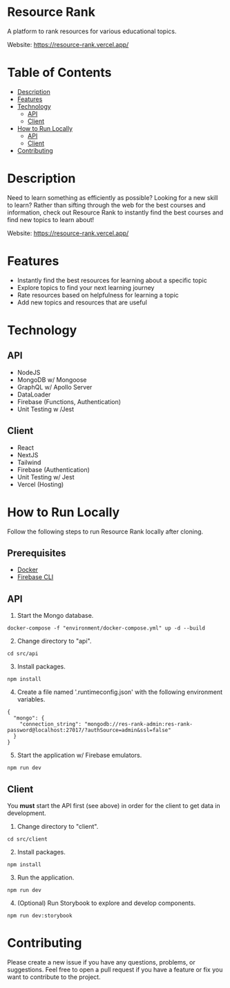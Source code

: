 # Resource Rank

A platform to rank resources for various educational topics.

Website: https://resource-rank.vercel.app/

# Table of Contents

- [Description](#description)
- [Features](#features)
- [Technology](#technology)
  - [API](#api)
  - [Client](#client)
- [How to Run Locally](#how-to-run-locally)
  - [API](#api-1)
  - [Client](#client-1)
- [Contributing](#contributing)

# Description

Need to learn something as efficiently as possible? Looking for a new skill to learn? Rather than sifting through the web for the best courses and information, check out Resource Rank to instantly find the best courses and find new topics to learn about!

Website: https://resource-rank.vercel.app/

# Features

- Instantly find the best resources for learning about a specific topic
- Explore topics to find your next learning journey
- Rate resources based on helpfulness for learning a topic
- Add new topics and resources that are useful

# Technology

## API

- NodeJS
- MongoDB w/ Mongoose
- GraphQL w/ Apollo Server
- DataLoader
- Firebase (Functions, Authentication)
- Unit Testing w /Jest

## Client

- React
- NextJS
- Tailwind
- Firebase (Authentication)
- Unit Testing w/ Jest
- Vercel (Hosting)

# How to Run Locally

Follow the following steps to run Resource Rank locally after cloning.

## Prerequisites

- [Docker](https://docs.docker.com/get-docker/)
- [Firebase CLI](https://firebase.google.com/docs/cli#install_the_firebase_cli)

## API

1. Start the Mongo database.

```
docker-compose -f "environment/docker-compose.yml" up -d --build
```

2. Change directory to "api".

```
cd src/api
```

3. Install packages.

```
npm install
```

4. Create a file named '.runtimeconfig.json' with the following environment variables.

```
{
  "mongo": {
    "connection_string": "mongodb://res-rank-admin:res-rank-password@localhost:27017/?authSource=admin&ssl=false"
  }
}
```

5. Start the application w/ Firebase emulators.

```
npm run dev
```

## Client

You **must** start the API first (see above) in order for the client to get data in development.

1. Change directory to "client".

```
cd src/client
```

2. Install packages.

```
npm install
```

3. Run the application.

```
npm run dev
```

4. (Optional) Run Storybook to explore and develop components.

```
npm run dev:storybook
```

# Contributing

Please create a new issue if you have any questions, problems, or suggestions. Feel free to open a
pull request if you have a feature or fix you want to contribute to the project.
